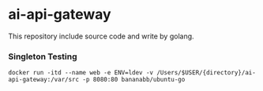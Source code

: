 # ai-api-gateway

This repository include source code and write by golang.



### Singleton Testing
```
docker run -itd --name web -e ENV=ldev -v /Users/$USER/{directory}/ai-api-gateway:/var/src -p 8080:80 bananabb/ubuntu-go
```


